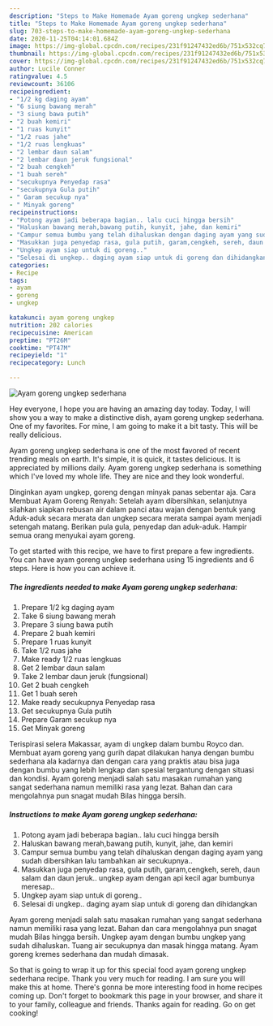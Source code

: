 ```yaml
---
description: "Steps to Make Homemade Ayam goreng ungkep sederhana"
title: "Steps to Make Homemade Ayam goreng ungkep sederhana"
slug: 703-steps-to-make-homemade-ayam-goreng-ungkep-sederhana
date: 2020-11-25T04:14:01.684Z
image: https://img-global.cpcdn.com/recipes/231f91247432ed6b/751x532cq70/ayam-goreng-ungkep-sederhana-foto-resep-utama.jpg
thumbnail: https://img-global.cpcdn.com/recipes/231f91247432ed6b/751x532cq70/ayam-goreng-ungkep-sederhana-foto-resep-utama.jpg
cover: https://img-global.cpcdn.com/recipes/231f91247432ed6b/751x532cq70/ayam-goreng-ungkep-sederhana-foto-resep-utama.jpg
author: Lucile Conner
ratingvalue: 4.5
reviewcount: 36106
recipeingredient:
- "1/2 kg daging ayam"
- "6 siung bawang merah"
- "3 siung bawa putih"
- "2 buah kemiri"
- "1 ruas kunyit"
- "1/2 ruas jahe"
- "1/2 ruas lengkuas"
- "2 lembar daun salam"
- "2 lembar daun jeruk fungsional"
- "2 buah cengkeh"
- "1 buah sereh"
- "secukupnya Penyedap rasa"
- "secukupnya Gula putih"
- " Garam secukup nya"
- " Minyak goreng"
recipeinstructions:
- "Potong ayam jadi beberapa bagian.. lalu cuci hingga bersih"
- "Haluskan bawang merah,bawang putih, kunyit, jahe, dan kemiri"
- "Campur semua bumbu yang telah dihaluskan dengan daging ayam yang sudah dibersihkan lalu tambahkan air secukupnya.."
- "Masukkan juga penyedap rasa, gula putih, garam,cengkeh, sereh, daun salam dan daun jeruk.. ungkep ayam dengan api kecil agar bumbunya meresap.."
- "Ungkep ayam siap untuk di goreng.."
- "Selesai di ungkep.. daging ayam siap untuk di goreng dan dihidangkan"
categories:
- Recipe
tags:
- ayam
- goreng
- ungkep

katakunci: ayam goreng ungkep 
nutrition: 202 calories
recipecuisine: American
preptime: "PT26M"
cooktime: "PT47M"
recipeyield: "1"
recipecategory: Lunch

---
```



![Ayam goreng ungkep sederhana](https://img-global.cpcdn.com/recipes/231f91247432ed6b/751x532cq70/ayam-goreng-ungkep-sederhana-foto-resep-utama.jpg)

Hey everyone, I hope you are having an amazing day today. Today, I will show you a way to make a distinctive dish, ayam goreng ungkep sederhana. One of my favorites. For mine, I am going to make it a bit tasty. This will be really delicious.

Ayam goreng ungkep sederhana is one of the most favored of recent trending meals on earth. It's simple, it is quick, it tastes delicious. It is appreciated by millions daily. Ayam goreng ungkep sederhana is something which I've loved my whole life. They are nice and they look wonderful.

Dinginkan ayam ungkep, goreng dengan minyak panas sebentar aja. Cara Membuat Ayam Goreng Renyah: Setelah ayam dibersihkan, selanjutnya silahkan siapkan rebusan air dalam panci atau wajan dengan bentuk yang Aduk-aduk secara merata dan ungkep secara merata sampai ayam menjadi setengah matang. Berikan pula gula, penyedap dan aduk-aduk. Hampir semua orang menyukai ayam goreng.


To get started with this recipe, we have to first prepare a few ingredients. You can have ayam goreng ungkep sederhana using 15 ingredients and 6 steps. Here is how you can achieve it.

<!--inarticleads1-->

##### The ingredients needed to make Ayam goreng ungkep sederhana:

1. Prepare 1/2 kg daging ayam
1. Take 6 siung bawang merah
1. Prepare 3 siung bawa putih
1. Prepare 2 buah kemiri
1. Prepare 1 ruas kunyit
1. Take 1/2 ruas jahe
1. Make ready 1/2 ruas lengkuas
1. Get 2 lembar daun salam
1. Take 2 lembar daun jeruk (fungsional)
1. Get 2 buah cengkeh
1. Get 1 buah sereh
1. Make ready secukupnya Penyedap rasa
1. Get secukupnya Gula putih
1. Prepare  Garam secukup nya
1. Get  Minyak goreng


Terispirasi selera Makassar, ayam di ungkep dalam bumbu Royco dan. Membuat ayam goreng yang gurih dapat dilakukan hanya dengan bumbu sederhana ala kadarnya dan dengan cara yang praktis atau bisa juga dengan bumbu yang lebih lengkap dan spesial tergantung dengan situasi dan kondisi. Ayam goreng menjadi salah satu masakan rumahan yang sangat sederhana namun memiliki rasa yang lezat. Bahan dan cara mengolahnya pun snagat mudah Bilas hingga bersih. 

<!--inarticleads2-->

##### Instructions to make Ayam goreng ungkep sederhana:

1. Potong ayam jadi beberapa bagian.. lalu cuci hingga bersih
1. Haluskan bawang merah,bawang putih, kunyit, jahe, dan kemiri
1. Campur semua bumbu yang telah dihaluskan dengan daging ayam yang sudah dibersihkan lalu tambahkan air secukupnya..
1. Masukkan juga penyedap rasa, gula putih, garam,cengkeh, sereh, daun salam dan daun jeruk.. ungkep ayam dengan api kecil agar bumbunya meresap..
1. Ungkep ayam siap untuk di goreng..
1. Selesai di ungkep.. daging ayam siap untuk di goreng dan dihidangkan


Ayam goreng menjadi salah satu masakan rumahan yang sangat sederhana namun memiliki rasa yang lezat. Bahan dan cara mengolahnya pun snagat mudah Bilas hingga bersih. Ungkep ayam dengan bumbu ungkep yang sudah dihaluskan. Tuang air secukupnya dan masak hingga matang. Ayam goreng kremes sederhana dan mudah dimasak. 

So that is going to wrap it up for this special food ayam goreng ungkep sederhana recipe. Thank you very much for reading. I am sure you will make this at home. There's gonna be more interesting food in home recipes coming up. Don't forget to bookmark this page in your browser, and share it to your family, colleague and friends. Thanks again for reading. Go on get cooking!

